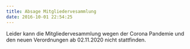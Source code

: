 ```yaml
---
title: Absage Mitgliedervesammlung
date: 2016-10-01 22:54:25
---
```




Leider kann die Mitgliedervesammlung wegen der Corona Pandemie und den neuen Verordnungen ab 02.11.2020 nicht stattfinden.



